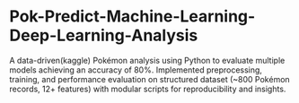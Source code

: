 # Pok-Predict-Machine-Learning-Deep-Learning-Analysis
A data-driven(kaggle) Pokémon analysis using Python to evaluate multiple models achieving an accuracy of 80%. Implemented preprocessing, training, and performance evaluation on structured dataset (~800 Pokémon records, 12+ features) with modular scripts for reproducibility and insights.
